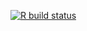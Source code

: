   <!-- badges: start -->
  [![R build status](https://github.com/geocompr/geocompr.github.io/workflows/blogdown/badge.svg)](https://github.com/geocompr/geocompr.github.io/actions)
  <!-- badges: end -->
